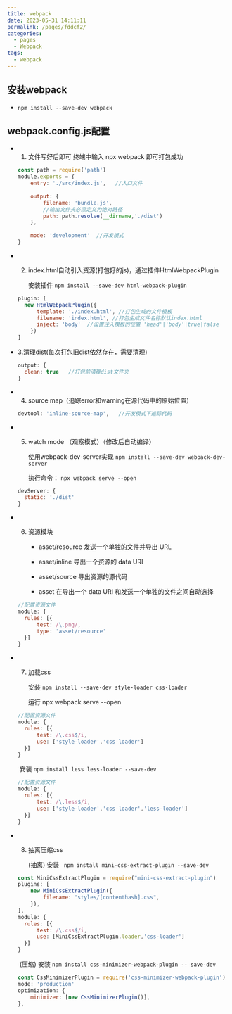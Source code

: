 ```yaml
---
title: webpack
date: 2023-05-31 14:11:11
permalink: /pages/fddcf2/
categories:
  - pages
  - Webpack
tags:
  - webpack
---
```

## 安装webpack

- `npm install --save-dev webpack`

## webpack.config.js配置

- 1. 文件写好后即可 终端中输入 npx webpack 即可打包成功

  ```js
  const path = require('path')
  module.exports = {
      entry: './src/index.js',   //入口文件
      
      output: {
          filename: 'bundle.js',
          //输出文件夹必须定义为绝对路径
          path: path.resolve(__dirname,'./dist')
      },
      
      mode: 'development'  //开发模式
  }
  ```

- 2. index.html自动引入资源(打包好的js)，通过插件HtmlWebpackPlugin

     安装插件  `npm install --save-dev html-webpack-plugin`

  ```js
  plugin: [
  	new HtmlWebpackPlugin({
  		template: './index.html', //打包生成的文件模板
  		filename: 'index.html', //打包生成文件名称默认index.html
  		inject: 'body'  //设置注入模板的位置 'head'|'body'|true|false
      })
  ]
  ```

  

- 3.清理dist(每次打包旧dist依然存在，需要清理)  

  ```js
  output: {
  	clean: true   //打包前清理dist文件夹
  }
  ```

  

- 4. source map（追踪error和warning在源代码中的原始位置）

  ```js
  devtool: 'inline-source-map',   //开发模式下追踪代码
  ```

- 5. watch mode （观察模式）（修改后自动编译）

     使用webpack-dev-server实现  `npm install --save-dev webpack-dev-server`

     执行命令： `npx webpack serve --open`

  ```js
  devServer: {
  	static: './dist'
  }
  ```

- 6. 资源模块
  
     - asset/resource 发送一个单独的文件并导出 URL
  
     - asset/inline 导出一个资源的 data URI
     - asset/source 导出资源的源代码
     - asset 在导出一个 data URI 和发送一个单独的文件之间自动选择
  
  ```js
  //配置资源文件
  module: {
  	rules: [{
  		test: /\.png/,
  		type: 'asset/resource'
  	}]
  }
  ```
  
- 7. 加载css

     安装 `npm install --save-dev style-loader css-loader`

     运行 npx webpack serve --open

  ```js
  //配置资源文件
  module: {
  	rules: [{
  		test: /\.css$/i,
  		use: ['style-loader','css-loader']
  	}]
  }
  ```

  ​	安装 `npm install less less-loader --save-dev`

  ```js
  //配置资源文件
  module: {
  	rules: [{
  		test: /\.less$/i,
  		use: ['style-loader','css-loader','less-loader']
  	}]
  }
  ```

- 8. 抽离压缩css

     (抽离)  安装 ` npm install mini-css-extract-plugin --save-dev`

  ```js
  const MiniCssExtractPlugin = require("mini-css-extract-plugin")
  plugins: [
      new MiniCssExtractPlugin({
          filename: "styles/[contenthash].css",
      }),
  ],
  module: {
  	rules: [{
  		test: /\.css$/i,
  		use: [MiniCssExtractPlugin.loader,'css-loader']
  	}]
  }
  ```

  ​		(压缩)	安装 `npm install css-minimizer-webpack-plugin -- save-dev`	

  ```js
  const CssMinimizerPlugin = require('css-minimizer-webpack-plugin')
  mode: 'production'
  optimization: {
      minimizer: [new CssMinimizerPlugin()],
  },
  
  ```
